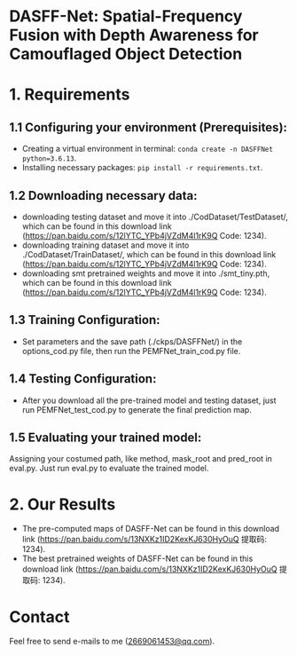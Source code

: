 # DASFF-Net: Spatial-Frequency Fusion with Depth Awareness for Camouflaged Object Detection

# 1. Requirements
## 1.1 Configuring your environment (Prerequisites):
- Creating a virtual environment in terminal: `conda create -n DASFFNet python=3.6.13`.
- Installing necessary packages: `pip install -r requirements.txt`.

## 1.2 Downloading necessary data:
- downloading testing dataset and move it into ./CodDataset/TestDataset/, which can be found in this download link (https://pan.baidu.com/s/12lYTC_YPb4jVZdM4l1rK9Q  Code: 1234).
- downloading training dataset and move it into ./CodDataset/TrainDataset/, which can be found in this download link (https://pan.baidu.com/s/12lYTC_YPb4jVZdM4l1rK9Q  Code: 1234).
- downloading smt pretrained weights and move it into ./smt_tiny.pth, which can be found in this download link (https://pan.baidu.com/s/12lYTC_YPb4jVZdM4l1rK9Q  Code: 1234).

## 1.3 Training Configuration:
- Set parameters and the save path (./ckps/DASFFNet/) in the options_cod.py file, then run the PEMFNet_train_cod.py file.

## 1.4 Testing Configuration:
- After you download all the pre-trained model and testing dataset, just run PEMFNet_test_cod.py to generate the final prediction map.

## 1.5 Evaluating your trained model:
Assigning your costumed path, like method, mask_root and pred_root in eval.py. Just run eval.py to evaluate the trained model.

# 2. Our Results
- The pre-computed maps of DASFF-Net can be found in this download link (https://pan.baidu.com/s/13NXKz1ID2KexKJ630HyOuQ 提取码: 1234).
- The best pretrained weights of DASFF-Net can be found in this download link (https://pan.baidu.com/s/13NXKz1ID2KexKJ630HyOuQ 提取码: 1234).


# Contact
Feel free to send e-mails to me (2669061453@qq.com).<br>


